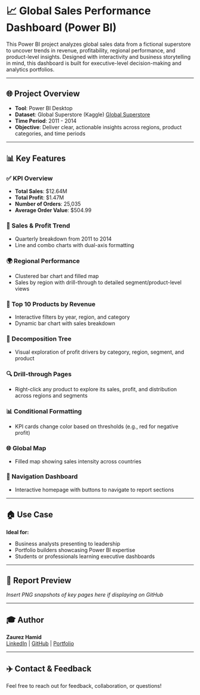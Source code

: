 # 📈 Global Sales Performance Dashboard (Power BI)

This Power BI project analyzes global sales data from a fictional superstore to uncover trends in revenue, profitability, regional performance, and product-level insights. Designed with interactivity and business storytelling in mind, this dashboard is built for executive-level decision-making and analytics portfolios.

---

## 🌐 Project Overview
- **Tool**: Power BI Desktop  
- **Dataset**: Global Superstore (Kaggle)  [Global Superstore](https://www.kaggle.com/datasets/apoorvaappz/global-super-store-dataset)
- **Time Period**: 2011 - 2014  
- **Objective**: Deliver clear, actionable insights across regions, product categories, and time periods

---

## 📊 Key Features

### ✅ KPI Overview
- **Total Sales**: $12.64M  
- **Total Profit**: $1.47M  
- **Number of Orders**: 25,035  
- **Average Order Value**: $504.99

### 📅 Sales & Profit Trend
- Quarterly breakdown from 2011 to 2014  
- Line and combo charts with dual-axis formatting

### 🌍 Regional Performance
- Clustered bar chart and filled map  
- Sales by region with drill-through to detailed segment/product-level views

### 🏬 Top 10 Products by Revenue
- Interactive filters by year, region, and category  
- Dynamic bar chart with sales breakdown

### 🔢 Decomposition Tree
- Visual exploration of profit drivers by category, region, segment, and product

### 🔍 Drill-through Pages
- Right-click any product to explore its sales, profit, and distribution across regions and segments

### 📊 Conditional Formatting
- KPI cards change color based on thresholds (e.g., red for negative profit)

### 🌐 Global Map
- Filled map showing sales intensity across countries

### 🔄 Navigation Dashboard
- Interactive homepage with buttons to navigate to report sections

---

## 🏠 Use Case
**Ideal for:**
- Business analysts presenting to leadership  
- Portfolio builders showcasing Power BI expertise  
- Students or professionals learning executive dashboards

---

## 📄 Report Preview
*Insert PNG snapshots of key pages here if displaying on GitHub*

---

## 🎓 Author
**Zaurez Hamid**  
[LinkedIn](#) | [GitHub](#) | [Portfolio](#)

---

## ✈️ Contact & Feedback
Feel free to reach out for feedback, collaboration, or questions!
